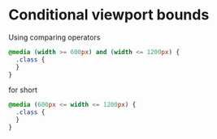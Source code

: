 # Conditional viewport bounds

Using comparing operators

```css
@media (width >= 600px) and (width <= 1200px) {
  .class {
  }
}
```

for short

```css
@media (600px <= width <= 1200px) {
  .class {
  }
}
```
